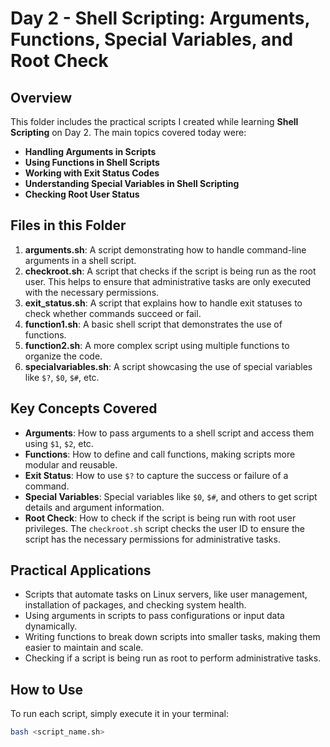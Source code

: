 
# Day 2 - Shell Scripting: Arguments, Functions, Special Variables, and Root Check

## Overview
This folder includes the practical scripts I created while learning **Shell Scripting** on Day 2. The main topics covered today were:

- **Handling Arguments in Scripts**
- **Using Functions in Shell Scripts**
- **Working with Exit Status Codes**
- **Understanding Special Variables in Shell Scripting**
- **Checking Root User Status**

## Files in this Folder

1. **arguments.sh**: A script demonstrating how to handle command-line arguments in a shell script.
2. **checkroot.sh**: A script that checks if the script is being run as the root user. This helps to ensure that administrative tasks are only executed with the necessary permissions.
3. **exit_status.sh**: A script that explains how to handle exit statuses to check whether commands succeed or fail.
4. **function1.sh**: A basic shell script that demonstrates the use of functions.
5. **function2.sh**: A more complex script using multiple functions to organize the code.
6. **specialvariables.sh**: A script showcasing the use of special variables like `$?`, `$0`, `$#`, etc.

## Key Concepts Covered
- **Arguments**: How to pass arguments to a shell script and access them using `$1`, `$2`, etc.
- **Functions**: How to define and call functions, making scripts more modular and reusable.
- **Exit Status**: How to use `$?` to capture the success or failure of a command.
- **Special Variables**: Special variables like `$0`, `$#`, and others to get script details and argument information.
- **Root Check**: How to check if the script is being run with root user privileges. The `checkroot.sh` script checks the user ID to ensure the script has the necessary permissions for administrative tasks.

## Practical Applications
- Scripts that automate tasks on Linux servers, like user management, installation of packages, and checking system health.
- Using arguments in scripts to pass configurations or input data dynamically.
- Writing functions to break down scripts into smaller tasks, making them easier to maintain and scale.
- Checking if a script is being run as root to perform administrative tasks.

## How to Use
To run each script, simply execute it in your terminal:

```bash
bash <script_name.sh>
